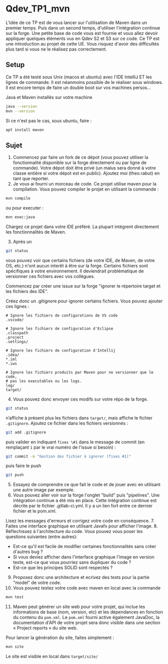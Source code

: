 # Qdev_TP1_mvn

L'idée de ce TP est de vous lancer sur l'utilisation de Maven dans un premier temps. Puis dans un second temps, 
d'utiliser l'intégration continue sur la forge. 
Une petite base de code vous est fournie et vous allez devoir appliquer quelques éléments vus en Qdev S2 et S3 sur ce 
code. 
Ce TP est une introduction au projet de cette UE. Vous risquez d'avoir des difficultés plus tard si vous ne le réalisez 
pas correctement.

## Setup 

Ce TP a été testé sous Unix (macos et ubuntu) avec l'IDE IntelliJ ET les lignes de commande. Il est néanmoins possible de le réaliser sous windows. Il est encore 
temps de faire un double boot sur vos machines persos...

Java et Maven installés sur votre machine
```sh
java --version
mvn --version
```
Si ce n'est pas le cas, sous ubuntu, faire :
```sh
apt install maven
```
## Sujet

1. Commencez par faire un fork de ce dépot (vous pouvez utiliser la fonctionnalité disponible sur la forge directement 
ou par ligne de commande). Votre dépot doit être privé (un malus sera donné à votre classe entière si votre dépot est 
en public). Ajoutez moi (theo.rabut) en tant que reporter. 
2. Je vous ai fourni un morceau de code. Ce projet utilise maven pour la compilation.
Vous pouvez compiler le projet en utilisant la commande :
```sh
mvn compile
```
ou pour executer :
```sh
mvn exec:java
```
Chargez ce projet dans votre IDE préféré. La plupart intégrent directement les fonctionnalités de Maven.

3. Après un 
```sh
git status
```
vous pouvez voir que certains fichiers (de votre IDE, de Maven, de votre OS, etc.) n'ont aucun interêt à être sur la 
forge. Certains fichiers sont spécifiques à votre environnement. Il deviendrait problèmatique de versionner ces fichiers
avec vos collègues. 

Commencez par créer une issue sur la forge "ignorer le répertoire target et les fichiers des IDE”.

Créez donc un .gitignore pour ignorer certains fichiers. Vous pouvez ajouter ces lignes :

```gitignore
# Ignore les fichiers de configurations de VS code
.vscode/

# Ignore les fichiers de configuration d'Eclipse
.classpath
.project
.settings/

# Ignore les fichiers de configuration d'Intellij
.idea/
*.iml
*.iws

# Ignore les fichiers produits par Maven pour ne versionner que le code,
# pas les executables ou les logs.
log/
target/
```
4. Vous pouvez donc envoyer ces modifs sur votre répo de la forge. 

```sh
git status
```

n’affiche à présent plus les fichiers dans `target/`, mais affiche le
fichier `.gitignore`. Ajoutez ce fichier dans les fichiers versionnés :

```sh
git add .gitignore
```

puis valider en indiquant `fixes \#1` dans le message de commit (en remplaçant
`1` par le vrai numéro de l'issue si besoin) :

```sh
git commit -m "Gestion des fichier à ignorer (fixes #1)"
```

puis faire le push

```sh
git push
```
5. Essayez de comprendre ce que fait le code et de jouer avec en utilisant une autre image par exemple. 
6. Vous pouvez aller voir sur la forge l'onglet "build" puis "pipelines". Une intégration continue a été mis en place. 
Cette intégration continue est décrite par le fichier .gitlab-ci.yml. Il y a un lien fort entre ce dernier fichier et 
le pom.xml. 

Lisez les messages d'erreurs et corrigez votre code en conséquence. 
7. Faites une interface graphique en utilisant Javafx pour afficher l'image.
8. Réflechissez à l'architecture du code. Vous pouvez vous poser les questions suivantes (entre autres):
   - Est-ce qu'il est facile de modifier certaines fonctionnalités sans créer d'autres bug ? 
   - Si vous deviez afficher dans l'interface graphique l'image en version texte, est-ce que vous pourriez sans
   dupliquer du code ?
   - Est-ce que les principes SOLID sont respectés ? 
9. Proposez donc une architecture et ecrivez des tests pour la partie "model" de votre code.
10. Vous pouvez testez votre code avec maven en local avec la commande 
```sh
mvn test
```
11. Maven peut générer un site web pour votre projet, qui inclue les informations de
    base (nom, version, etc) et les dépendances en fonction du contenu du `pom.xml`.
    Le `pom.xml` fourni active également JavaDoc, la documentation d'API de votre
    projet sera donc visible dans une section « Project reports » du site web.

Pour lancer la génération du site, faites simplement :

```sh
mvn site
```

Le site est visible en local dans `target/site/`

